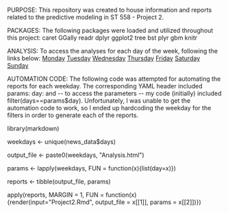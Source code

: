 PURPOSE:
This repository was created to house information and reports related to the predictive modeling in ST 558 - Project 2. 

PACKAGES:
The following packages were loaded and utilized throughout this project:
caret
GGally
readr
dplyr
ggplot2
tree
bst
plyr
gbm
knitr

ANALYSIS:
To access the analyses for each day of the week, following the links below:
[Monday](Project2.md)
[Tuesday](Tuesday.md)
[Wednesday](Wednesday.md)
[Thursday](Thursday.md)
[Friday](Friday.md)
[Saturday](Saturday.md)
[Sunday](Sunday.md)

AUTOMATION CODE:
The following code was attempted for automating the reports for each weekday. The corresponding YAML header included params: day: and -- to access the parameters -- my code (initially) included filter(days==params$day). Unfortunately, I was unable to get the automation code to work, so I ended up hardcoding the weekday for the filters in order to generate each of the reports. 

library(markdown)

weekdays <- unique(news_data$days)

output_file <- paste0(weekdays, "Analysis.html")

params <- lapply(weekdays, FUN = function(x){list(day=x)})

reports <- tibble(output_file, params)

apply(reports, MARGIN = 1, FUN = function(x){render(input="Project2.Rmd",
                                                    output_file = x[[1]], params = x[[2]])})

